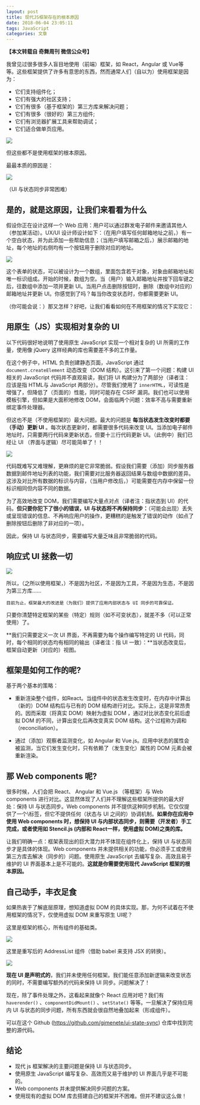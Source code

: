 ```yaml
---
layout: post
title: 现代JS框架存在的根本原因
date: 2018-06-04 23:05:11
tags: JavaScript
categories: 文章
---
```


**【本文转载自 奇舞周刊 微信公众号】**

我曾见过很多很多人盲目地使用（前端）框架，如 React，Angular 或 Vue等等。这些框架提供了许多有意思的东西，然而通常人们（自以为）使用框架是因为：

- 它们支持组件化；
- 它们有强大的社区支持；
- 它们有很多（基于框架的）第三方库来解决问题；
- 它们有很多（很好的）第三方组件;
- 它们有浏览器扩展工具来帮助调试；
- 它们适合做单页应用。

![](https://mmbiz.qpic.cn/mmbiz_gif/MpGQUHiaib4ib6GG6Sc1ZOGEIJic6Y21ia3tiapMh3yNSjT3YSdLWh9FFhCibOEdzevK3v4gRsQ3pwmgKibMdX9j1pofpg/640?wx_fmt=gif&wxfrom=5&wx_lazy=1)

但这些都不是使用框架的根本原因。

最最本质的原因是：

![](https://mmbiz.qpic.cn/mmbiz_png/MpGQUHiaib4ib6GG6Sc1ZOGEIJic6Y21ia3tiahLqstvVxftIiakQcIX9Fpujq6JVMvzxQyS63q6q9icRnzk1EiagfsK2xA/640?wx_fmt=png&wxfrom=5&wx_lazy=1)

（UI 与状态同步非常困难）

## 是的，就是这原因，让我们来看看为什么

假设你正在设计这样一个 Web 应用：用户可以通过群发电子邮件来邀请其他人（参加某活动）。UX/UI 设计师设计如下：（在用户填写任何邮箱地址之前，）有一个空白状态，并为此添加一些帮助信息；（当用户填写邮箱之后，）展示邮箱的地址，每个地址的右侧均有一个按钮用于删除对应的地址。

![](https://mmbiz.qpic.cn/mmbiz_png/MpGQUHiaib4ib6GG6Sc1ZOGEIJic6Y21ia3tiaoaU3nnzrphgqDspErIADltUUIkqcSVaQcUtM3nvjxcSLGz0BBBowMQ/640?wx_fmt=png&wxfrom=5&wx_lazy=1)

这个表单的状态，可以被设计为一个数组，里面包含若干对象，对象由邮箱地址和唯一标识组成。开始的时候，数组为空。当（用户）输入邮箱地址并按下回车键之后，往数组中添加一项并更新 UI。当用户点击删除按钮时，删除（数组中对应的）邮箱地址并更新 UI。你感觉到了吗？每当你改变状态时，你都需要更新 UI。

（你可能会说：）那又怎样？好吧，让我们看看如何在不用框架的情况下实现它：

## 用原生（JS）实现相对复杂的 UI

以下代码很好地说明了使用原生 JavaScript 实现一个相对复杂的 UI 所需的工作量，使用像  jQuery 这样经典的库也需要差不多的工作量。

在这个例子中，HTML 负责创建静态页面，JavaScript 通过 `document.createElement` 动态改变（DOM 结构）。这引来了第一个问题：构建 UI 相关的 JavaScript 代码并不直观易读，我们将 UI 构建分为了两部分（译者注：应该是指 HTML与 JavaScript 两部分）。尽管我们使用了 `innerHTML`，可读性是增强了，但降低了（页面的）性能，同时可能存在 CSRF 漏洞。我们也可以使用模板引擎，但如果是大面积地修改 DOM，会面临两个问题：效率不高与需要重新绑定事件处理器。

但这也不是（不使用框架的）最大问题。最大的问题是 **每当状态发生改变时都要（手动）更新 UI** 。每次状态更新时，都需要很多代码来改变 UI。当添加电子邮件地址时，只需要两行代码来更新状态，但要十三行代码更新 UI。（此例中）我们已经让 UI （界面与逻辑）尽可能简单了！！

![](https://mmbiz.qpic.cn/mmbiz_png/MpGQUHiaib4ib6GG6Sc1ZOGEIJic6Y21ia3tiaeYA8HkaRPxeIJe7G9TDricSzPQlLicPzWo9WiaSrgv20wrgiazg2TxQ7aw/640?wx_fmt=png&wxfrom=5&wx_lazy=1)

代码既难写又难理解，更麻烦的是它非常脆弱。假设我们需要（添加）同步服务器数据到邮件地址列表的功能，我们需要对比服务器返回结果与数组中数据的差异。这涉及对比所有数据的标识与内容，（当用户修改后，）可能需要在内存中保留一份标识相同但内容不同的数据。

为了高效地改变 DOM，我们需要编写大量点对点（译者注：指状态到 UI）的代码。**但只要你犯下了很小的错误，UI 与状态将不再保持同步：**（可能会出现）丢失或呈现错误的信息、不再响应用户的操作，更糟糕的是触发了错误的动作（如点了删除按钮后删除了非对应的一项）。

因此，保持 UI 与状态同步，需要编写大量乏味且非常脆弱的代码。

## 响应式 UI 拯救一切

![](https://mmbiz.qpic.cn/mmbiz_jpg/MpGQUHiaib4ib6GG6Sc1ZOGEIJic6Y21ia3tia7jq3Pl9sCUwpq4N37tFfN3mEfJGHmGHUFcCNWJwENxlDCTQEXIc1Ow/640?wx_fmt=jpeg&wxfrom=5&wx_lazy=1)

所以，（之所以使用框架，）不是因为社区，不是因为工具，不是因为生态，不是因为第三方库......

```
目前为止，框架最大的改进是（为我们）提供了应用内部状态与 UI 同步的可靠保证。
```

只要你清楚特定框架的某些（特定）规则（如不可变状态），就差不多（可以正常使用）了。

**我们只需要定义一次 UI 界面，不再需要为每个操作编写特定的 UI 代码，同时，每个相同的状态均有相同的输出（译者注：指 UI 一致）：**当状态改变后，框架自动更新（对应的）视图。

## 框架是如何工作的呢?

基于两个基本的策略：

- 重新渲染整个组件，如React。当组件中的状态发生改变时，在内存中计算出（新的）DOM 结构后与已有的 DOM 结构进行对比。实际上，这是非常昂贵的。因而采取（将真实 DOM）映射为虚拟 DOM ，通过对比状态变化前后虚拟 DOM 的不同，计算出变化后再改变真实 DOM 结构。这个过程称为调和（reconciliation）。

- 通过（添加）观察者监测变化，如 Angular 和 Vue.js。应用中状态的属性会被监测，当它们发生变化时，只有依赖了（发生变化）属性的 DOM 元素会被重新渲染。

## 那 Web components 呢?

很多时候，人们会把 React、 Angular 和 Vue.js （等框架）与 Web components 进行对比。这显然体现了人们并不理解这些框架所提供的最大好处：保持 UI 与状态同步。Web components 并不提供这种同步机制。它仅仅提供了一个\标签，但它不提供任何（状态与 UI 之间的）协调机制。**如果你在应用中使用 Web components 时，想保持 UI 与内部状态同步，则需要（开发者）手工完成，或者使用如 Stencil.js (内部和 React一样，使用虚拟 DOM)之类的库。**

让我们明确一点：框架表现出的巨大潜力并不体现在组件化上，保持 UI 与状态同步才是具体的体现。Web components 并未提供相关的功能，你必须手工或使用第三方库去解决（同步的）问题。使用原生 JavaScript 去编写复杂、高效且易于维护的 UI 界面基本上是不可能的。**这就是你需要使用现代 JavaScript 框架的根本原因。**

## 自己动手，丰衣足食

如果热衷于了解底层原理，想知道虚拟 DOM 的具体实现。那，为何不试着在不使用框架的情况下，仅使用虚拟 DOM 来重写原生 UI呢？

这里是框架的核心，所有组件的基础类。

![](https://mmbiz.qpic.cn/mmbiz_png/MpGQUHiaib4ib6GG6Sc1ZOGEIJic6Y21ia3tiaWK03oaKQ5dERI5nvat5miaPHGaWsATm4zNjGWP91D5hxq9vIJGbPsDA/640?wx_fmt=png&wxfrom=5&wx_lazy=1)

这里是重写后的 AddressList 组件（借助 babel 来支持 JSX 的转换）。

![](https://mmbiz.qpic.cn/mmbiz_png/MpGQUHiaib4ib6GG6Sc1ZOGEIJic6Y21ia3tias3EN6vcN2cPIrqFwLgbbvzaiadnknbsoq5rCbI2YKibMvbIicrUf50wicQ/640?wx_fmt=png&wxfrom=5&wx_lazy=1)

**现在 UI 是声明式的**，我们并未使用任何框架。我们能任意添加新逻辑来改变状态的同时，不需要编写额外的代码来保持 UI 同步。问题解决了！

现在，除了事件处理之外，这看起来就像个 React 应用对吧？我们有`haverender()` 、`componentDidMount()` 、`setState()` 等等。一旦解决了保持应用内 UI 与状态的同步问题，所有东西就会很自然地叠加起来（形成组件）。

可以在这个 Github (https://github.com/gimenete/ui-state-sync) 仓库中找到完整的源代码。

## 结论

- 现代 js 框架解决的主要问题是保持 UI 与状态同步。
- 使用原生 JavaScript 编写复杂、高效而又易于维护的 UI 界面几乎是不可能的。
- Web components 并未提供解决同步问题的方案。
- 使用现有的虚拟 DOM 库去搭建自己的框架并不困难。但并不建议这么做！